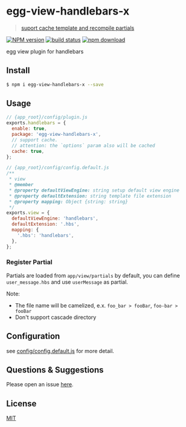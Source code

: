 # egg-view-handlebars-x

> [suport cache template and recompile partials](https://github.com/eggjs/egg-view-handlebars-x/pull/10)

[![NPM version][npm-image]][npm-url]
[![build status][travis-image]][travis-url]
[![npm download][download-image]][download-url]

[npm-image]: https://img.shields.io/npm/v/egg-view-handlebars-x.svg?style=flat-square
[npm-url]: https://npmjs.org/package/egg-view-handlebars-x
[travis-image]: https://travis-ci.org/daifee/egg-view-handlebars.svg?branch=master
[travis-url]: https://travis-ci.org/daifee/egg-view-handlebars
[download-image]: https://img.shields.io/npm/dm/egg-view-handlebars-x.svg?style=flat-square
[download-url]: https://npmjs.org/package/egg-view-handlebars-x

egg view plugin for handlebars

## Install

```bash
$ npm i egg-view-handlebars-x --save
```

## Usage

```js
// {app_root}/config/plugin.js
exports.handlebars = {
  enable: true,
  package: 'egg-view-handlebars-x',
  // support cache.
  // attention: the `options` param also will be cached
  cache: true,
};
```

```js
// {app_root}/config/config.default.js
/**
 * view
 * @member
 * @property defaultViewEngine: string setup default view engine
 * @property defaultExtension: string template file extension
 * @property mapping: Object {string: string}
 */
exports.view = {
  defaultViewEngine: 'handlebars',
  defaultExtension: '.hbs',
  mapping: {
    '.hbs': 'handlebars',
  },
};
```

### Register Partial

Partials are loaded from `app/view/partials` by default, you can define `user_message.hbs` and use `userMessage` as partial.

Note:

- The file name will be camelized, e.x. `foo_bar > fooBar`, `foo-bar > fooBar`
- Don't support cascade directory

## Configuration

see [config/config.default.js](config/config.default.js) for more detail.

## Questions & Suggestions

Please open an issue [here](https://github.com/eggjs/egg/issues).

## License

[MIT](LICENSE)
